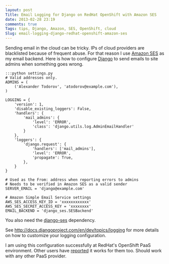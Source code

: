 ```yaml
---
layout: post
Title: Email Logging for Django on RedHat OpenShift with Amazon SES
date: 2013-02-28 23:19
comments: true
Tags: tips, Django, Amazon, SES, OpenShift, cloud
Slug: email-logging-django-redhat-openshift-amazon-ses
---
```


Sending email in the cloud can be tricky. IPs of cloud providers are blacklisted
because of frequent abuse. For that reason I use
[Amazon SES](http://aws.amazon.com/ses/) as my email backend. Here is how to
configure [Django](https://www.djangoproject.com/) to send emails to site admins
when something goes wrong.

    :::python settings.py
    # Valid addresses only.
    ADMINS = (
        ('Alexander Todorov', 'atodorov@example.com'),
    )
    
    LOGGING = {
        'version': 1,
        'disable_existing_loggers': False,
        'handlers': {
            'mail_admins': {
                'level': 'ERROR',
                'class': 'django.utils.log.AdminEmailHandler'
            }
        },
        'loggers': {
            'django.request': {
                'handlers': ['mail_admins'],
                'level': 'ERROR',
                'propagate': True,
            },
        }
    }
     
    # Used as the From: address when reporting errors to admins
    # Needs to be verified in Amazon SES as a valid sender
    SERVER_EMAIL = 'django@example.com'
    
    # Amazon Simple Email Service settings
    AWS_SES_ACCESS_KEY_ID = 'xxxxxxxxxxxx'
    AWS_SES_SECRET_ACCESS_KEY = 'xxxxxxxx'
    EMAIL_BACKEND = 'django_ses.SESBackend'

You also need the [django-ses](https://github.com/hmarr/django-ses)
dependency.

See <http://docs.djangoproject.com/en/dev/topics/logging> for
more details on how to customize your logging configuration.


I am using this configuration successfully at RedHat's OpenShift PaaS environment.
Other users have
[reported](https://openshift.redhat.com/community/forums/express/missing-email-on-500-ise-w-django)
it works for them too. Should work with any other PaaS provider.
